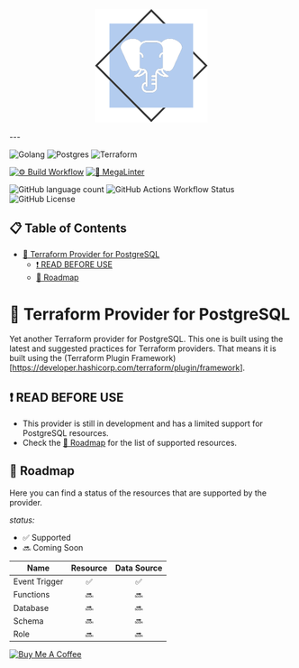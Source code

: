 <p align="center">
  <img src="./assets/provider_logo.svg" width="200" alt="logo"/>
</p>
---

![Golang](https://img.shields.io/badge/-Golang-black?style=for-the-badge&logoColor=white&logo=go&color=00ADD8)
![Postgres](https://img.shields.io/badge/-PostgreSQL-black?style=for-the-badge&logoColor=white&logo=postgresql&color=4169E1)
![Terraform](https://img.shields.io/badge/-Terraform-black?style=for-the-badge&logoColor=white&logo=terraform&color=844FBA)

[![⚙️ Build Workflow](https://github.com/inventium-tech/terraform-provider-postgresql/actions/workflows/build.yml/badge.svg)](https://github.com/inventium-tech/terraform-provider-postgresql/actions/workflows/build.yml)
[![🔎 MegaLinter](https://github.com/inventium-tech/terraform-provider-postgresql/actions/workflows/lint.yml/badge.svg)](https://github.com/inventium-tech/terraform-provider-postgresql/actions/workflows/mega-linter.yml)

![GitHub language count](https://img.shields.io/github/languages/count/inventium-tech/terraform-provider-postgresql)
![GitHub Actions Workflow Status](https://img.shields.io/github/actions/workflow/status/inventium-tech/terraform-provider-postgresql/go.yml?branch=main&logo=githubactions&logoColor=white&logoSize=5)
![GitHub License](https://img.shields.io/github/license/inventium-tech/terraform-provider-postgresql)

<h2>📋 Table of Contents</h2>

<!-- TOC -->
* [🐘 Terraform Provider for PostgreSQL](#-terraform-provider-for-postgresql)
  * [❗ READ BEFORE USE](#-read-before-use)
  * [🏁 Roadmap](#-roadmap)
<!-- TOC -->

# 🐘 Terraform Provider for PostgreSQL

Yet another Terraform provider for PostgreSQL. This one is built using the latest and suggested practices for
Terraform providers. That means it is built using the
(Terraform Plugin Framework)[https://developer.hashicorp.com/terraform/plugin/framework].

## ❗ READ BEFORE USE

* This provider is still in development and has a limited support for PostgreSQL resources.
* Check the [🏁 Roadmap](#-roadmap) for the list of supported resources.

## 🏁 Roadmap

Here you can find a status of the resources that are supported by the provider.

_status:_

* ✅ Supported
* 🔜 Coming Soon

| Name          | Resource | Data Source |
|---------------|:--------:|:-----------:|
| Event Trigger |    ✅     |      ✅      |
| Functions     |    🔜    |     🔜      |
| Database      |    🔜    |     🔜      |
| Schema        |    🔜    |     🔜      |
| Role          |    🔜    |     🔜      |

<a href="https://www.buymeacoffee.com/refucktor" target="_blank">
  <img src="https://cdn.buymeacoffee.com/buttons/v2/default-red.png" alt="Buy Me A Coffee"
    style="height: 60px !important;width: 217px !important;">
</a>
